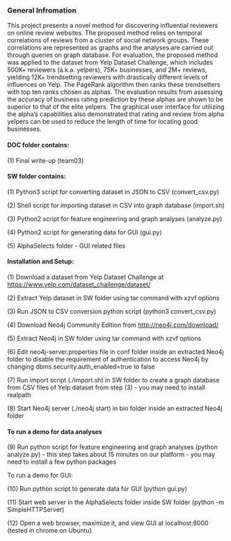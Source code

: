 ### General Infromation
This project presents a novel method for discovering influential reviewers on online review websites. The proposed method relies on temporal correlations of reviews from a cluster of social network groups. These correlations are represented as graphs and the analyses are carried out through queries on graph database. For evaluation, the proposed method was applied to the dataset from Yelp Dataset Challenge, which includes 500K+ reviewers (a.k.a. yelpers), 75K+ businesses, and 2M+ reviews, yielding 12K+ trendsetting reviewers with drastically different levels of influences on Yelp. The PageRank algorithm then ranks these trendsetters with top ten ranks chosen as alphas. The evaluation results from assessing the accuracy of business rating prediction by these alphas are shown to be superior to that of the elite yelpers. The graphical user interface for utilizing the alpha’s capabilities also demonstrated that rating and review from alpha yelpers can be used to reduce the length of time for locating good businesses.

#### DOC folder contains: 

(1) Final write-up (team03)

#### SW folder contains:

(1) Python3 script for converting dataset in JSON to CSV (convert_csv.py)

(2) Shell script for importing dataset in CSV into graph database (import.sh)

(3) Python2 script for feature engineering and graph analyses (analyze.py)

(4) Python2 script for generating data for GUI (gui.py)

(5) AlphaSelects folder - GUI related files

#### Installation and Setup: 

(1) Download a dataset from Yelp Dataset Challenge at https://www.yelp.com/dataset_challenge/dataset/

(2) Extract Yelp dataset in SW folder using tar command with xzvf options

(3) Run JSON to CSV conversion python script (python3 convert_csv.py)

(4) Download Neo4j Community Edition from http://neo4j.com/download/

(5) Extract Neo4j in SW folder using tar command with xzvf options

(6) Edit neo4j-server.properties file in conf folder inside an extracted Neo4j folder to disable the requirement of authentication to access Neo4j by changing dbms.security.auth_enabled=true to false

(7) Run import script (./import.sh) in SW folder to create a graph database from CSV files of Yelp dataset from step (3) - you may need to install realpath

(8) Start Neo4j server (./neo4j start) in bin folder inside an extracted Neo4j folder

#### To run a demo for data analyses

(9) Run python script for feature engineering and graph analyses (python analyze.py) - this step takes about 15 minutes on our platform - you may need to install a few python packages

To run a demo for GUI:

(10) Run python script to generate data for GUI (python gui.py)

(11) Start web server in the AlphaSelects folder inside SW folder (python -m SimpleHTTPServer)

(12) Open a web browser, maximize it, and view GUI at localhost:8000 (tested in chrome on Ubuntu)
